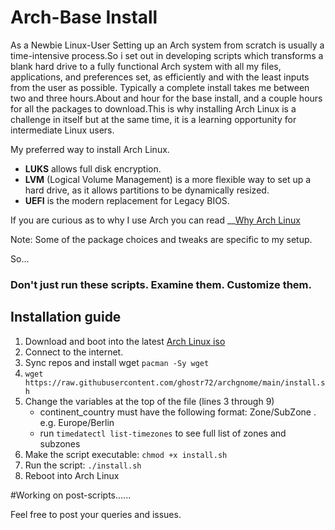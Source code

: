 # Arch-Base Install
As a Newbie Linux-User Setting up an Arch system from scratch is usually a time-intensive process.So i set out in developing scripts which transforms a blank hard drive to a fully functional Arch system with all my files, applications, and preferences set, as efficiently and with the least inputs from the user as possible.
Typically a complete install takes me between two and three hours.About and hour for the base install, and a couple hours for all the packages to download.This is why installing Arch Linux is a challenge in itself but at the same time, it is a learning opportunity for intermediate Linux users.

My preferred way to install Arch Linux.

* __LUKS__ allows full disk encryption.
* __LVM__ (Logical Volume Management) is a more flexible way to set up a hard drive, as it allows partitions to be dynamically resized.
* __UEFI__ is the modern replacement for Legacy BIOS.

If you are curious as to why I use Arch you can read __[Why Arch Linux](https://github.com/ghostr72/archgnome/blob/main/why-arch.md)

Note: Some of the package choices and tweaks are specific to my setup.

So...

### Don't just run these scripts. Examine them. Customize them.

## Installation guide

1. Download and boot into the latest [Arch Linux iso](https://www.archlinux.org/download/)
2. Connect to the internet.
4. Sync repos and install wget `pacman -Sy wget`
5. `wget https://raw.githubusercontent.com/ghostr72/archgnome/main/install.sh`
6. Change the variables at the top of the file (lines 3 through 9)
   - continent_country must have the following format: Zone/SubZone . e.g. Europe/Berlin
   - run `timedatectl list-timezones` to see full list of zones and subzones
7. Make the script executable: `chmod +x install.sh`
8. Run the script: `./install.sh`
9. Reboot into Arch Linux


#Working on post-scripts......


Feel free to post your queries and issues.
